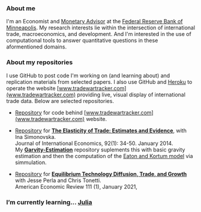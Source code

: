 ### About me

I'm an Economist and [Monetary Advisor](https://www.minneapolisfed.org/people/michael-waugh) at the [Federal Reserve Bank of Minneapolis](https://www.minneapolisfed.org). My research interests lie within the intersection of international trade, macroeconomics, and development. And I'm interested in the use of computational tools to answer quantitative questions in these aformentioned domains.  

### About my repositories

I use GitHub to post code I'm working on (and learning about) and replication materials from selected papers. I also use GitHub and [Heroku](www.heroku.com) to operate the website [www.tradewartracker.com](www.tradewartracker.com) providing live, visual display of international trade data. Below are selected repositories.

- [Repository](https://github.com/tradewartracker) for code behind [www.tradewartracker.com](www.tradewartracker.com) website.

- [Repository](https://github.com/mwaugh0328/JIE-SW-2014) for [**The Elasticity of Trade: Estimates and Evidence**](http://www.waugheconomics.com/uploads/2/2/5/6/22563786estimate_theta_paper.pdf), with Ina Simonovska.<br> Journal of International Economics, 92(1): 34-50. January 2014.<br> My [**Garvity-Estimation**](https://github.com/mwaugh0328/Gravity-Estimation) repository suplements this with basic gravity estimation and then the computation of the [Eaton and Kortum model](https://onlinelibrary.wiley.com/doi/abs/10.1111/1468-0262.00352) via simmulation.

- [Repository](https://github.com/mwaugh0328/PerlaTonettiWaugh.jl) for [**Equilibrium Technology Diffusion, Trade, and Growth**](https://www.waugheconomics.com/uploads/2/2/5/6/22563786/ptw.pdf) with Jesse Perla and Chris Tonetti.<br> American Economic Review 111 (1), January 2021,

### I’m currently learning... [Julia](https://github.com/JuliaLang)

<!--
**mwaugh0328/mwaugh0328** is a ✨ _special_ ✨ repository because its `README.md` (this file) appears on your GitHub profile.

Here are some ideas to get you started:

- 🔭 I’m currently working on ...
-
- 👯 I’m looking to collaborate on ...
- 🤔 I’m looking for help with ...
- 💬 Ask me about ...
- 📫 How to reach me: ...
- 😄 Pronouns: ...
- ⚡ Fun fact: ...
-->
